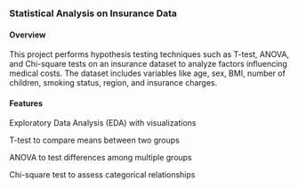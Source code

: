 ### Statistical Analysis on Insurance Data

#### Overview
This project performs hypothesis testing techniques such as T-test, ANOVA, and Chi-square tests on an insurance dataset to analyze factors influencing medical costs. The dataset includes variables like age, sex, BMI, number of children, smoking status, region, and insurance charges.

#### Features

Exploratory Data Analysis (EDA) with visualizations

T-test to compare means between two groups

ANOVA to test differences among multiple groups

Chi-square test to assess categorical relationships
